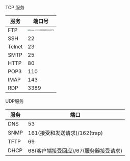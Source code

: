 TCP 服务

| 服务   | 端口号                                                        |
| ------ | ------------------------------------------------------------ |
| FTP    | <img src="C:\Users\qiufeng\AppData\Roaming\Typora\typora-user-images\image-20210621211942671.png" alt="image-20210621211942671" style="zoom: 33%;" /> |
| SSH    | 22                                                           |
| Telnet | 23                                                           |
| SMTP   | 25                                                           |
| HTTP   | 80                                                           |
| POP3   | 110                                                          |
| IMAP   | 143                                                          |
| RDP    | 3389                                                         |

UDP服务

| 服务 | 端口                                  |
| ---- | ------------------------------------- |
| DNS  | 53                                    |
| SNMP | 161(接受和发送请求)/162(trap)         |
| TFTP | 69                                    |
| DHCP | 68(客户端接受回应)/67(服务器接受请求) |

